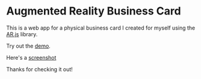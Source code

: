 Augmented Reality Business Card
=======
This is a web app for a physical business card I created for myself using the [AR.js](https://github.com/jeromeetienne/AR.js) library. 

Try out the [demo](tinyurl.com/jonathan3dcard).  

Here's a [screenshot](https://photos.google.com/share/AF1QipNbtVtYRomPhcDrcW9-5-nohoclhM6Sz5LsEaErynnaoDcp3FnkH1QGj79ZOyqAkQ/photo/AF1QipN7kTqI5XiNu_MN0xckvDiDCX2bUNrKNdLqBt9c?key=dWdoczd0YXlUYVV1UWpIa0NUTTBlMGtNZTducENn)

Thanks for checking it out!


